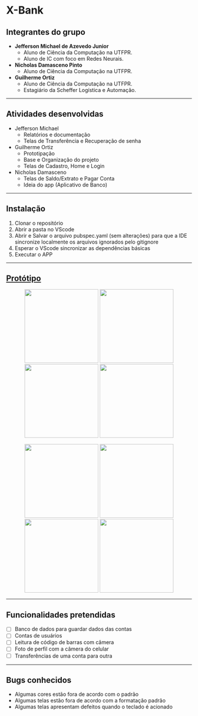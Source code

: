 # X-Bank
## Integrantes do grupo
* **Jefferson Michael de Azevedo Junior**
  * Aluno de Ciência da Computação na UTFPR.
  * Aluno de IC com foco em Redes Neurais.
* **Nicholas Damasceno Pinto**
  * Aluno de Ciência da Computação na UTFPR.
* **Guilherme Ortiz**
  * Aluno de Ciência da Computação na UTFPR.
  * Estagiário da Scheffer Logística e Automação.

------------------------------------------
## Atividades desenvolvidas
* Jefferson Michael
  * Relatórios e documentação
  * Telas de Transferência e Recuperação de senha
* Guilherme Ortiz
  * Prototipação
  * Base e Organização do projeto
  * Telas de Cadastro, Home e Login
* Nicholas Damasceno
  * Telas de Saldo/Extrato e Pagar Conta
  * Ideia do app (Aplicativo de Banco)
------------------------------------------
## Instalação
 1. Clonar o repositório
 2. Abrir a pasta no VScode
 3. Abrir e Salvar o arquivo pubspec.yaml (sem alterações) para que a IDE sincronize localmente os arquivos ignorados pelo gitignore
 4. Esperar o VScode sincronizar as dependências básicas
 5. Executar o APP
------------------------------------------

## [Protótipo](https://www.figma.com/proto/elTfI7vWYgxKfAPPkeJqSp/X-Bank(Dispositivos-Moveis)?node-id=1%3A2&scaling=scale-down&page-id=0%3A1)

<p align="center">
  <img src="https://i.imgur.com/zPw5TPT.png" width="200">
  <img src="https://i.imgur.com/CIxDgHd.png" width="200">
  <img src="https://i.imgur.com/j2cezWd.png" width="200">
  <img src="https://i.imgur.com/7lvcnIW.png" width="200">
</p>
<p align="center">
  <img src="https://i.imgur.com/F683qKA.png" width="200">
  <img src="https://i.imgur.com/yKpxoRu.png" width="200">
  <img src="https://i.imgur.com/L5HhzlT.png" width="200">
  <img src="https://i.imgur.com/WsQroez.png" width="200">
</p>

------------------------------------------
## Funcionalidades pretendidas
- [ ] Banco de dados para guardar dados das contas
- [ ] Contas de usuários
- [ ] Leitura de código de barras com câmera
- [ ] Foto de perfil com a câmera do celular
- [ ] Transferências de uma conta para outra

------------------------------------------
## Bugs conhecidos
* Algumas cores estão fora de acordo com o padrão
* Algumas telas estão fora de acordo com a formatação padrão
* Algumas telas apresentam defeitos quando o teclado é acionado
